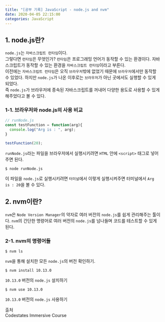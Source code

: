 ```yaml
---
title: "[공부 기록] JavaScript - node.js and nvm"
date: 2020-04-05 22:15:00
categories: JavaScript
---
```


## 1. node.js란?
`node.js`는 `자바스크립트 런타임`이다.  
그렇다면 `런타임`은 무엇인가? `런타임`은 프로그래밍 언어가 동작할 수 있는 환경이다. 자바스크립트가 동작할 수 있는 환경을 `자바스크립트 런타임`이라고 부른다.  
이전에는 `자바스크립트 런타임`은 오직 `브라우저`밖에 없었기 때문에 `브라우저`에서만 동작할 수 있었다. 하지만 `node.js`가 나온 이후로는 `브라우저`가 아닌 곳에서도 실행할 수 있게 되었다.  
즉 `node.js`가 브라우저에 종속된 자바스크립트를 꺼내어 다양한 용도로 사용할 수 있게 해주었다고 볼 수 있다.

### 1-1. 브라우저와 node.js의 사용 비교
```js
// runNode.js
const testFunction = function(arg){
  console.log("Arg is : ", arg);
}

testFunction(20);
```
`runNode.js`라는 파일을 브라우저에서 실행시키려면 `HTML` 안에 `<script>` 태그로 넣어주면 된다.  
```
$ node runNode.js
```
이 파일을 `node.js`로 실행시키려면 `터미널`에서 이렇게 실행시켜주면 터미널에서 `Arg is : 20`을 볼 수 있다.  

## 2. nvm이란?
`nvm`은 `Node Version Manager`의 약자로 여러 버전의 `node.js`를 쉽게 관리해주는 툴이다. `nvm`의 간단한 명령어로 여러 버전의 `node.js`를 넘나들며 코드를 테스트할 수 있게 된다.

### 2-1. nvm의 명령어들
```
$ nvm ls
```
`nvm`을 통해 설치한 모든 `node.js`의 버전 확인하기.
```
$ nvm install 10.13.0
```
`10.13.0` 버전의 `node.js` 설치하기
```
$ nvm use 10.13.0
```
`10.13.0` 버전의 `node.js` 사용하기


출처  
Codestates Immersive Course
